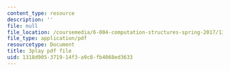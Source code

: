 ```yaml
---
content_type: resource
description: ''
file: null
file_location: /coursemedia/6-004-computation-structures-spring-2017/1318d905371914f3a9c8fb4068ed3633_aheyquidLO8.pdf
file_type: application/pdf
resourcetype: Document
title: 3play pdf file
uid: 1318d905-3719-14f3-a9c8-fb4068ed3633
---
```

